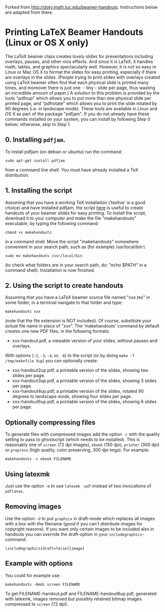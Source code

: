 Forked from <http://doty.math.luc.edu/beamer-handouts>. Instructions below are adapted from there.

# Printing LaTeX Beamer Handouts (Linux or OS X only)

The LaTeX beamer class creates lovely slides for presentations including
overlays, pauses, and other nice effects. And since it is LaTeX, it
handles math, tables, and graphics spectacularly well. However, it is
not so easy in Linux or Mac OS X to format the slides for easy printing,
especially if there are overlays in the slides. (People trying to print
slides with overlays created using LaTeX beamer often find that each
physical slide is printed many times, and moreover there is just one  -
tiny - slide per page, thus wasting an incredible amount of paper.) A
solution to this problem is provided by the tools "pdfnup" which allows
you to put more than one physical slide per printed page, and
"pdfrotate" which allows you to print the slide rotated by 90 degrees
(i.e. in landscape mode). These tools are available in Linux and OS X as
part of the package "pdfjam". If you do not already have these commands
installed on your system, you can install by following Step 0 below;
otherwise, skip to Step 1.

## 0. Installing `pdfjam`.
To install pdfjam (on debian or ubuntu) run the command:

    sudo apt-get install pdfjam

from a command line shell. You must have already installed a TeX
distribution.

## 1. Installing the script
Assuming that you have a working TeX installation ('texlive' is a good choice) and have
installed pdfjam, the script
[here](https://raw.githubusercontent.com/andersjohansson/makehandouts/master/makehandouts)
is useful to create handouts of your beamer slides for easy printing. To
install the script, download it to your computer and make the  file "makehandouts" executable, by typing
the following command:


    chmod +x makehandouts

in a command shell. Move the script "makehandouts" somewhere convenient
in your search path, such as (for example) /usr/local/bin:\


    sudo mv makehandouts /usr/local/bin


(to check what folders are in your search path, do: "echo \$PATH" in a command shell). Installation is now finished.

## 2. Using the script to create handouts
Assuming that you have a LaTeX beamer source file named "xxx.tex" in some folder, in a terminal navigate to that folder and type:

    makehandouts xxx

(note that the file extension is NOT included). Of course, substitute
your *actual* file name in place of "xxx". The 'makehandouts' command
by default creates one new PDF files, in the following formats:

-   xxx-handout.pdf, a viewable version of your slides, without pauses
and overlays.

With options (`-2`, `-3`, `-4`, or, `-6`) to the script (or by doing `make -f /tmp/makefile Xup`) you can optionally create:

-   xxx-handout2up.pdf, a printable version of the slides, showing two
    slides per page.
-   xxx-handout3up.pdf, a printable version of the slides, showing 3
    slides per page.
-   xxx-handout4up.pdf, a printable version of the slides, rotated 90
    degrees to landscape mode, showing four slides per page.
-   xxx-handout6up.pdf, a printable version of the slides, showing 6
    slides per page.	

## Optionally compressing files
To generate files with compressed images add the option `-c` with the quality setting to pass to ghostscript (which needs to be installed). This is reasonably one of  `screen` (72 dpi images), `ebook` (150 dpi), `printer` (300 dpi) or `prepress` (high quality, color preserving, 300 dpi imgs). For example:

    makehandouts -c ebook FILENAME

## Using latexmk
Just use the option `-m` to use `latexmk -pdf` instead of two invocations of `pdflatex`.

## Removing images
Use the option `-d` to put `graphicx` in draft-mode which replaces all images with a box with the filename (good if you can't distribute images for copyright reasons).
If you want only certain images to be included also in handouts you can override the draft-option in your `includegraphics`-command:

    \includegraphics[draft=false]{image}

## Example with options
You could for example use:

    makehandouts -6mdc screen FILENAME

To get FILENAME-handout.pdf and FILENAME-handout6up.pdf, generated with latexmk, images removed but possibly retained bitmap images compressed to `screen` (72 dpi).
